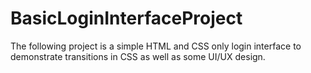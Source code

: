 # BasicLoginInterfaceProject

The following project is a simple HTML and CSS only login interface to demonstrate transitions in CSS as well as some UI/UX design.
